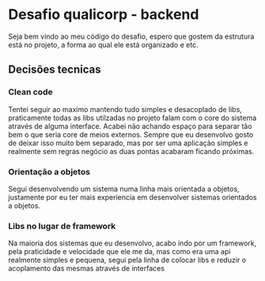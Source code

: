# Desafio qualicorp - backend

Seja bem vindo ao meu código do desafio, espero que gostem da estrutura está no projeto, a forma ao qual ele está organizado e etc.

## Decisões tecnicas

### Clean code
Tentei seguir ao maximo mantendo tudo simples e desacoplado de libs, praticamente todas as libs utilzadas no projeto falam com o core do sistema através de alguma interface. Acabei não achando espaço para separar tão bem o que seria core de meios externos.
Sempre que eu desenvolvo gosto de deixar isso muito bem separado, mas por ser uma aplicação simples e realmente sem regras negócio as duas pontas acabaram ficando próximas.

### Orientação a objetos
Segui desenvolvendo um sistema numa linha mais orientada a objetos, justamente por eu ter mais experiencia em desenvolver sistemas orientados a objetos.

### Libs no lugar de framework
Na maioria dos sistemas que eu desenvolvo, acabo indo por um framework, pela praticidade e velocidade que ele me da, mas como era uma api realmente simples e pequena, segui pela linha de colocar libs e reduzir o acoplamento das mesmas através de interfaces

